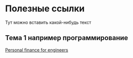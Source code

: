 # Полезные ссылки
Тут можно вставить какой-нибудь текст

## Тема 1 например программирование
[Personal finance for engineers](https://cs007.blog/) 